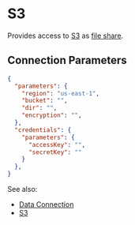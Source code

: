<!-- TITLE: S3 -->
<!-- SUBTITLE: -->

# S3

Provides access to [S3](https://aws.amazon.com/s3/) as [file share](files.md).

## Connection Parameters

```json
{
  "parameters": {
    "region": "us-east-1",
    "bucket": "",
    "dir": "",
    "encryption": "",
  },
  "credentials": {
    "parameters": {
      "accessKey": "",
      "secretKey": ""
    }
  },
}
```

See also:

  * [Data Connection](../data-connection.md)
  * [S3](https://aws.amazon.com/s3/)
